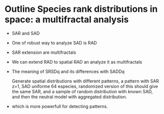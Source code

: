 
# **Outline** Species rank distributions in space: a multifractal analysis

* SAR and SAD 

* One of robust way to analyze SAD is RAD 

* SAR extension are multifractals

* We can extend RAD to spatial RAD an analyze it as multifractals

* The meaning of SRSDq and its differences with SADDq

	Generate spatial distributions with different patterns, a pattern with SAR z=1, SAD uniforme 64 especies, randomized version of this should give the same SAR,
	and a sample of random distribution with known SAD, and then the neutral model with aggregated distribution. 

* which is more powerfull for detecting patterns.

